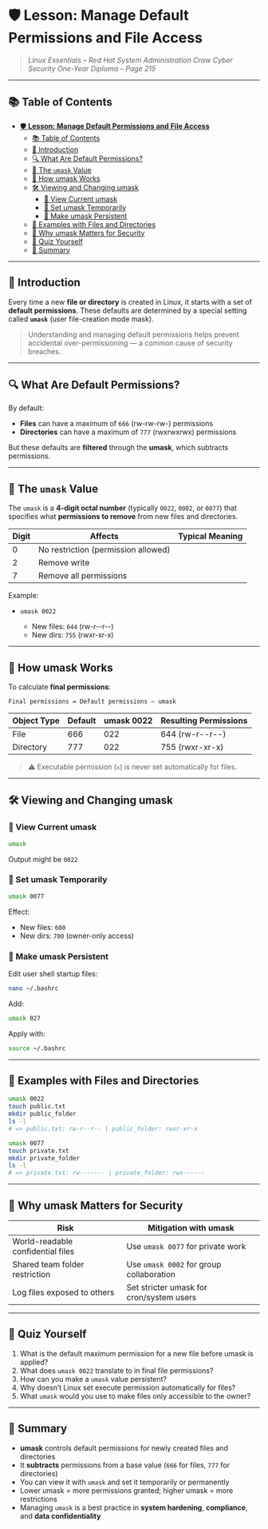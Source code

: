 # 🛡️ **Lesson: Manage Default Permissions and File Access**

> *Linux Essentials – Red Hat System Administration*
> *Craw Cyber Security One-Year Diploma – Page 215*

---

## 📚 Table of Contents

- [🛡️ **Lesson: Manage Default Permissions and File Access**](#️-lesson-manage-default-permissions-and-file-access)
  - [📚 Table of Contents](#-table-of-contents)
  - [🎯 Introduction](#-introduction)
  - [🔍 What Are Default Permissions?](#-what-are-default-permissions)
  - [🧬 The `umask` Value](#-the-umask-value)
  - [📖 How umask Works](#-how-umask-works)
  - [🛠️ Viewing and Changing umask](#️-viewing-and-changing-umask)
    - [🔹 View Current umask](#-view-current-umask)
    - [🔹 Set umask Temporarily](#-set-umask-temporarily)
    - [🔹 Make umask Persistent](#-make-umask-persistent)
  - [📁 Examples with Files and Directories](#-examples-with-files-and-directories)
  - [🔐 Why umask Matters for Security](#-why-umask-matters-for-security)
  - [🧠 Quiz Yourself](#-quiz-yourself)
  - [📎 Summary](#-summary)

---

## 🎯 Introduction

Every time a new **file or directory** is created in Linux, it starts with a set of **default permissions**. These defaults are determined by a special setting called **`umask`** (user file-creation mode mask).

> Understanding and managing default permissions helps prevent accidental over-permissioning — a common cause of security breaches.

---

## 🔍 What Are Default Permissions?

By default:

- **Files** can have a maximum of `666` (rw-rw-rw-) permissions
- **Directories** can have a maximum of `777` (rwxrwxrwx) permissions

But these defaults are **filtered** through the **umask**, which subtracts permissions.

---

## 🧬 The `umask` Value

The `umask` is a **4-digit octal number** (typically `0022`, `0002`, or `0077`) that specifies what **permissions to remove** from new files and directories.

| Digit | Affects                             | Typical Meaning |
| ----- | ----------------------------------- | --------------- |
| 0     | No restriction (permission allowed) |                 |
| 2     | Remove write                        |                 |
| 7     | Remove all permissions              |                 |

Example:

- `umask 0022`

  - New files: `644` (rw-r--r--)
  - New dirs: `755` (rwxr-xr-x)

---

## 📖 How umask Works

To calculate **final permissions**:

```
Final permissions = Default permissions – umask
```

| Object Type | Default | umask 0022 | Resulting Permissions |
| ----------- | ------- | ---------- | --------------------- |
| File        | 666     | 022        | 644 (rw-r--r--)       |
| Directory   | 777     | 022        | 755 (rwxr-xr-x)       |

> ⚠️ Executable permission (`x`) is never set automatically for files.

---

## 🛠️ Viewing and Changing umask

### 🔹 View Current umask

```bash
umask
```

Output might be `0022`

### 🔹 Set umask Temporarily

```bash
umask 0077
```

Effect:

- New files: `600`
- New dirs: `700` (owner-only access)

### 🔹 Make umask Persistent

Edit user shell startup files:

```bash
nano ~/.bashrc
```

Add:

```bash
umask 027
```

Apply with:

```bash
source ~/.bashrc
```

---

## 📁 Examples with Files and Directories

```bash
umask 0022
touch public.txt
mkdir public_folder
ls -l
# => public.txt: rw-r--r-- | public_folder: rwxr-xr-x

umask 0077
touch private.txt
mkdir private_folder
ls -l
# => private.txt: rw------- | private_folder: rwx------
```

---

## 🔐 Why umask Matters for Security

| Risk                              | Mitigation with umask                    |
| --------------------------------- | ---------------------------------------- |
| World-readable confidential files | Use `umask 0077` for private work        |
| Shared team folder restriction    | Use `umask 0002` for group collaboration |
| Log files exposed to others       | Set stricter umask for cron/system users |

---

## 🧠 Quiz Yourself

1. What is the default maximum permission for a new file before umask is applied?
2. What does `umask 0022` translate to in final file permissions?
3. How can you make a `umask` value persistent?
4. Why doesn’t Linux set execute permission automatically for files?
5. What `umask` would you use to make files only accessible to the owner?

---

## 📎 Summary

- **umask** controls default permissions for newly created files and directories
- It **subtracts** permissions from a base value (`666` for files, `777` for directories)
- You can view it with `umask` and set it temporarily or permanently
- Lower umask = more permissions granted; higher umask = more restrictions
- Managing `umask` is a best practice in **system hardening**, **compliance**, and **data confidentiality**